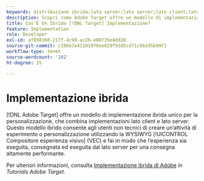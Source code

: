 ```yaml
---
keywords: distribuzione ibrida;lato server;lato server;lato client;lato client;lato client;lato client;implementazione ibrida
description: Scopri come Adobe Target offre un modello di implementazione ibrida unico per la personalizzazione, combinando implementazioni lato client e lato server.
title: Cos’È Un Ibrido [!DNL Target] Implementazione?
feature: Implementation
role: Developer
exl-id: af898360-217f-4c90-ac26-e80735e4dd20
source-git-commit: c196b7e41101978ee029f93d5cd71c9b2d5b99f1
workflow-type: tm+mt
source-wordcount: '102'
ht-degree: 1%

---
```


# Implementazione ibrida

[!DNL Adobe Target] offre un modello di implementazione ibrida unico per la personalizzazione, che combina implementazioni lato client e lato server. Questo modello ibrido consente agli utenti non tecnici di creare un’attività di esperimento o personalizzazione utilizzando la WYSIWYG [!UICONTROL Compositore esperienza visivo] (VEC) e fai in modo che l’esperienza sia eseguita, consegnata ed eseguita dal lato server per una consegna altamente performante.

Per ulteriori informazioni, consulta [Implementazione ibrida di Adobe](https://experienceleague.adobe.com/docs/target-learn/tutorials/implementation/hybrid-deployment.html) in *Tutorials Adobe Target*.
